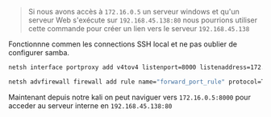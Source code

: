 > Si nous avons accès à `172.16.0.5` un serveur windows et qu'un serveur Web s'exécute sur `192.168.45.138:80` nous pourrions utiliser cette commande pour créer un lien vers le serveur `192.168.45.138`

Fonctionnne commen les connections SSH local et ne pas oublier de configurer samba.

```sh
netsh interface portproxy add v4tov4 listenport=8000 listenaddress=172.16.0.5 connectport=80 connectaddress=192.168.45.138
```

```sh
netsh advfirewall firewall add rule name="forward_port_rule" protocol=TCP dir=in localip=172.16.0.5 localport=8000 action=allow
```

Maintenant depuis notre kali on peut naviguer vers `172.16.0.5:8000` pour acceder au serveur interne en `192.168.45.138:80`

